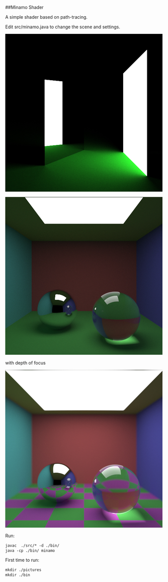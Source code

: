 
##Minamo Shader

A simple shader based on path-tracing.

Edit src/minamo.java to change the scene and settings.

![image](https://github.com/gym487/MinamoShader/blob/master/docs/mirror.jpg?raw=true)

![image](https://github.com/gym487/MinamoShader/blob/master/docs/cornell.jpg?raw=true)

with depth of focus

![image](https://github.com/gym487/MinamoShader/blob/master/docs/cornel2.jpg?raw=true)

Run:

	javac  ./src/* -d ./bin/
	java -cp ./bin/ minamo

First time to run:

	mkdir ./pictures
	mkdir ./bin


